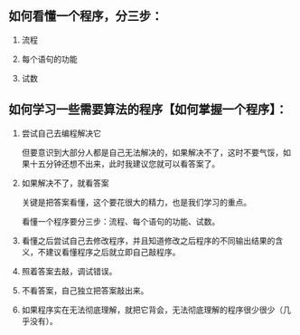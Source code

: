 ## 如何看懂一个程序，分三步：

1. 流程

2. 每个语句的功能

3. 试数

## 如何学习一些需要算法的程序【如何掌握一个程序】：

1. 尝试自己去编程解决它

   但要意识到大部分人都是自己无法解决的，如果解决不了，这时不要气馁，如果十五分钟还想不出来，此时我建议您就可以看答案了。

2. 如果解决不了，就看答案

   关键是把答案看懂，这个要花很大的精力，也是我们学习的重点。

   看懂一个程序要分三步：流程、每个语句的功能、试数。

3. 看懂之后尝试自己去修改程序，并且知道修改之后程序的不同输出结果的含义，不建议看懂程序之后就立即自己敲程序。

4. 照着答案去敲，调试错误。

5. 不看答案，自己独立把答案敲出来。

6. 如果程序实在无法彻底理解，就把它背会，无法彻底理解的程序很少很少（几乎没有）。


